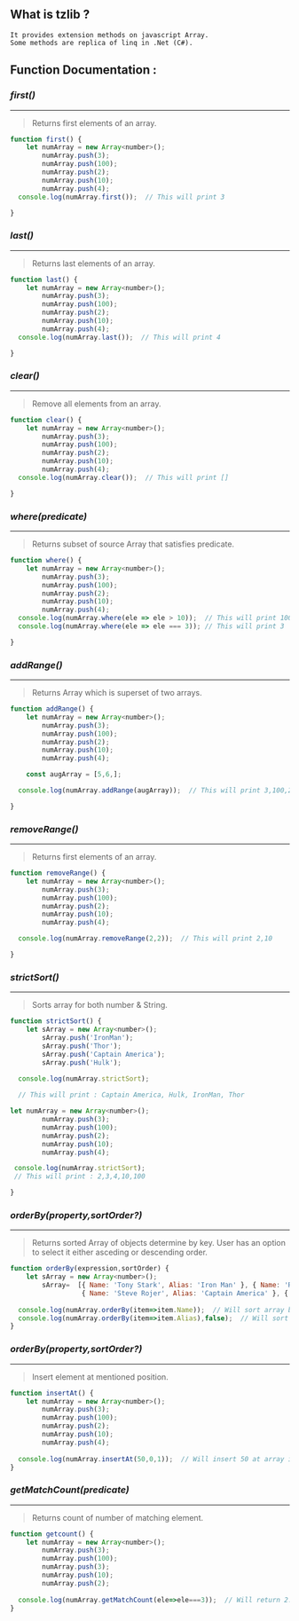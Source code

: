 ## What is tzlib ?
    It provides extension methods on javascript Array. 
    Some methods are replica of linq in .Net (C#).
## Function Documentation :
### *first()*
___
> Returns first elements of an array.
```javascript
function first() {
    let numArray = new Array<number>();
        numArray.push(3);
        numArray.push(100);
        numArray.push(2);
        numArray.push(10);
        numArray.push(4);
  console.log(numArray.first());  // This will print 3

}
```
### *last()*
___
> Returns last elements of an array.
```javascript
function last() {
    let numArray = new Array<number>();
        numArray.push(3);
        numArray.push(100);
        numArray.push(2);
        numArray.push(10);
        numArray.push(4);
  console.log(numArray.last());  // This will print 4

}
```
### *clear()*
___
> Remove all elements from an array.
```javascript
function clear() {
    let numArray = new Array<number>();
        numArray.push(3);
        numArray.push(100);
        numArray.push(2);
        numArray.push(10);
        numArray.push(4);
  console.log(numArray.clear());  // This will print []

}
```
### *where(predicate)*
___
> Returns subset of source Array that satisfies predicate.
```javascript
function where() {
    let numArray = new Array<number>();
        numArray.push(3);
        numArray.push(100);
        numArray.push(2);
        numArray.push(10);
        numArray.push(4);
  console.log(numArray.where(ele => ele > 10));  // This will print 100
  console.log(numArray.where(ele => ele === 3)); // This will print 3

}
```
### *addRange()*
___
> Returns Array which is superset of two arrays.
```javascript
function addRange() {
    let numArray = new Array<number>();
        numArray.push(3);
        numArray.push(100);
        numArray.push(2);
        numArray.push(10);
        numArray.push(4);

    const augArray = [5,6,];

  console.log(numArray.addRange(augArray));  // This will print 3,100,2,10,4,5,6

}
```

### *removeRange()*
___
> Returns first elements of an array.
```javascript
function removeRange() {
    let numArray = new Array<number>();
        numArray.push(3);
        numArray.push(100);
        numArray.push(2);
        numArray.push(10);
        numArray.push(4);

  console.log(numArray.removeRange(2,2));  // This will print 2,10

}
```
### *strictSort()*
___
> Sorts array for both number & String.
```javascript
function strictSort() {
    let sArray = new Array<number>();
        sArray.push('IronMan');
        sArray.push('Thor');
        sArray.push('Captain America');
        sArray.push('Hulk');

  console.log(numArray.strictSort);  
  
  // This will print : Captain America, Hulk, IronMan, Thor

let numArray = new Array<number>();
        numArray.push(3);
        numArray.push(100);
        numArray.push(2);
        numArray.push(10);
        numArray.push(4);

 console.log(numArray.strictSort);  
 // This will print : 2,3,4,10,100

}
```
### *orderBy(property,sortOrder?)*
___
> Returns sorted Array of objects determine by key.
> User has an option to select it either asceding or descending order.
```javascript
function orderBy(expression,sortOrder) {
    let sArray = new Array<number>();
        sArray=  [{ Name: 'Tony Stark', Alias: 'Iron Man' }, { Name: 'Robert Bruce Banner', Alias: 'Hulk' },
                  { Name: 'Steve Rojer', Alias: 'Captain America' }, { Name: 'Natasha Romanova', Alias: 'Black Widow' }];
  
  console.log(numArray.orderBy(item=>item.Name));  // Will sort array by Name property in Asc order
  console.log(numArray.orderBy(item=>item.Alias),false);  // Will sort array by Alias property in Desc order
}
```
### *orderBy(property,sortOrder?)*
___
> Insert element at mentioned position.
```javascript
function insertAt() {
    let numArray = new Array<number>();
        numArray.push(3);
        numArray.push(100);
        numArray.push(2);
        numArray.push(10);
        numArray.push(4);
  
  console.log(numArray.insertAt(50,0,1));  // Will insert 50 at array index 1, print 3, 50, 100, 2, 10, 4
}
```
### *getMatchCount(predicate)*
___
> Returns count of number of matching element.
```javascript
function getcount() {
    let numArray = new Array<number>();
        numArray.push(3);
        numArray.push(100);
        numArray.push(3);
        numArray.push(10);
        numArray.push(2);
  
  console.log(numArray.getMatchCount(ele=>ele===3));  // Will return 2.
}
```